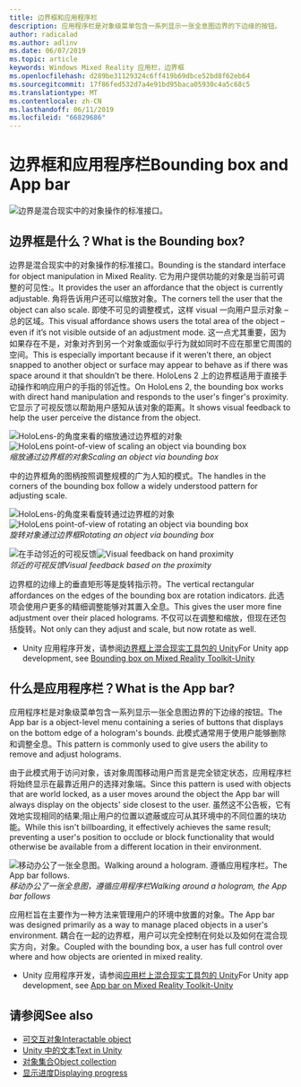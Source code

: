 ```yaml
---
title: 边界框和应用程序栏
description: 应用程序栏是对象级菜单包含一系列显示一张全息图边界的下边缘的按钮。
author: radicalad
ms.author: adlinv
ms.date: 06/07/2019
ms.topic: article
keywords: Windows Mixed Reality 应用栏，边界框
ms.openlocfilehash: d289be31129324c6ff419b69dbce52bd8f62eb64
ms.sourcegitcommit: 17f86fed532d7a4e91bd95baca05930c4a5c68c5
ms.translationtype: MT
ms.contentlocale: zh-CN
ms.lasthandoff: 06/11/2019
ms.locfileid: "66829686"
---
```

# <a name="bounding-box-and-app-bar"></a><span data-ttu-id="f1062-104">边界框和应用程序栏</span><span class="sxs-lookup"><span data-stu-id="f1062-104">Bounding box and App bar</span></span>
![边界是混合现实中的对象操作的标准接口。](images/640px-boundingbox-hero.jpg)<br>

## <a name="what-is-the-bounding-box"></a><span data-ttu-id="f1062-106">边界框是什么？</span><span class="sxs-lookup"><span data-stu-id="f1062-106">What is the Bounding box?</span></span>

<span data-ttu-id="f1062-107">边界是混合现实中的对象操作的标准接口。</span><span class="sxs-lookup"><span data-stu-id="f1062-107">Bounding is the standard interface for object manipulation in Mixed Reality.</span></span> <span data-ttu-id="f1062-108">它为用户提供功能的对象是当前可调整的可见性:。</span><span class="sxs-lookup"><span data-stu-id="f1062-108">It provides the user an affordance that the object is currently adjustable.</span></span> <span data-ttu-id="f1062-109">角将告诉用户还可以缩放对象。</span><span class="sxs-lookup"><span data-stu-id="f1062-109">The corners tell the user that the object can also scale.</span></span> <span data-ttu-id="f1062-110">即使不可见的调整模式，这样 visual 一向用户显示对象 – 总的区域。</span><span class="sxs-lookup"><span data-stu-id="f1062-110">This visual affordance shows users the total area of the object – even if it’s not visible outside of an adjustment mode.</span></span> <span data-ttu-id="f1062-111">这一点尤其重要，因为如果存在不是，对象对齐到另一个对象或面似乎行为就如同时不应在那里它周围的空间。</span><span class="sxs-lookup"><span data-stu-id="f1062-111">This is especially important because if it weren’t there, an object snapped to another object or surface may appear to behave as if there was space around it that shouldn’t be there.</span></span> <span data-ttu-id="f1062-112">HoloLens 2 上的边界框适用于直接手动操作和响应用户的手指的邻近性。</span><span class="sxs-lookup"><span data-stu-id="f1062-112">On HoloLens 2, the bounding box works with direct hand manipulation and responds to the user's finger's proximity.</span></span> <span data-ttu-id="f1062-113">它显示了可视反馈以帮助用户感知从该对象的距离。</span><span class="sxs-lookup"><span data-stu-id="f1062-113">It shows visual feedback to help the user perceive the distance from the object.</span></span> 

<span data-ttu-id="f1062-114">![HoloLens-的角度来看的缩放通过边界框的对象](images/HoloLens2_BoundingBox.gif)</span><span class="sxs-lookup"><span data-stu-id="f1062-114">![HoloLens point-of-view of scaling an object via bounding box](images/HoloLens2_BoundingBox.gif)</span></span><br>
<span data-ttu-id="f1062-115">*缩放通过边界框的对象*</span><span class="sxs-lookup"><span data-stu-id="f1062-115">*Scaling an object via bounding box*</span></span>

<span data-ttu-id="f1062-116">中的边界框角的图柄按照调整规模的广为人知的模式。</span><span class="sxs-lookup"><span data-stu-id="f1062-116">The handles in the corners of the bounding box follow a widely understood pattern for adjusting scale.</span></span> 

<span data-ttu-id="f1062-117">![HoloLens-的角度来看旋转通过边界框的对象](images/HoloLens2_BoundingBox_Rotate.gif)</span><span class="sxs-lookup"><span data-stu-id="f1062-117">![HoloLens point-of-view of rotating an object via bounding box](images/HoloLens2_BoundingBox_Rotate.gif)</span></span><br>
<span data-ttu-id="f1062-118">*旋转对象通过边界框*</span><span class="sxs-lookup"><span data-stu-id="f1062-118">*Rotating an object via bounding box*</span></span>


<span data-ttu-id="f1062-119">![在手动邻近的可视反馈](images/HoloLens2_Proximity.gif)</span><span class="sxs-lookup"><span data-stu-id="f1062-119">![Visual feedback on hand proximity](images/HoloLens2_Proximity.gif)</span></span><br>
<span data-ttu-id="f1062-120">*邻近的可视反馈*</span><span class="sxs-lookup"><span data-stu-id="f1062-120">*Visual feedback based on the proximity*</span></span>

<span data-ttu-id="f1062-121">边界框的边缘上的垂直矩形等是旋转指示符。</span><span class="sxs-lookup"><span data-stu-id="f1062-121">The vertical rectangular affordances on the edges of the bounding box are rotation indicators.</span></span> <span data-ttu-id="f1062-122">此选项会使用户更多的精细调整能够对其置入全息。</span><span class="sxs-lookup"><span data-stu-id="f1062-122">This gives the user more fine adjustment over their placed holograms.</span></span> <span data-ttu-id="f1062-123">不仅可以在调整和缩放，但现在还包括旋转。</span><span class="sxs-lookup"><span data-stu-id="f1062-123">Not only can they adjust and scale, but now rotate as well.</span></span>

* <span data-ttu-id="f1062-124">Unity 应用程序开发，请参阅[边界框上混合现实工具包的 Unity](https://microsoft.github.io/MixedRealityToolkit-Unity/Documentation/README_BoundingBox.html)</span><span class="sxs-lookup"><span data-stu-id="f1062-124">For Unity app development, see [Bounding box on Mixed Reality Toolkit-Unity](https://microsoft.github.io/MixedRealityToolkit-Unity/Documentation/README_BoundingBox.html)</span></span>



## <a name="what-is-the-app-bar"></a><span data-ttu-id="f1062-125">什么是应用程序栏？</span><span class="sxs-lookup"><span data-stu-id="f1062-125">What is the App bar?</span></span>

<span data-ttu-id="f1062-126">应用程序栏是对象级菜单包含一系列显示一张全息图边界的下边缘的按钮。</span><span class="sxs-lookup"><span data-stu-id="f1062-126">The App bar is a object-level menu containing a series of buttons that displays on the bottom edge of a hologram's bounds.</span></span> <span data-ttu-id="f1062-127">此模式通常用于使用户能够删除和调整全息。</span><span class="sxs-lookup"><span data-stu-id="f1062-127">This pattern is commonly used to give users the ability to remove and adjust holograms.</span></span>

<span data-ttu-id="f1062-128">由于此模式用于访问对象，该对象周围移动用户而言是完全锁定状态，应用程序栏将始终显示在最靠近用户的选择对象端。</span><span class="sxs-lookup"><span data-stu-id="f1062-128">Since this pattern is used with objects that are world locked, as a user moves around the object the App bar will always display on the objects' side closest to the user.</span></span> <span data-ttu-id="f1062-129">虽然这不公告板，它有效地实现相同的结果;阻止用户的位置以遮蔽或应可从其环境中的不同位置的块功能。</span><span class="sxs-lookup"><span data-stu-id="f1062-129">While this isn't billboarding, it effectively achieves the same result; preventing a user's position to occlude or block functionality that would otherwise be available from a different location in their environment.</span></span>

<span data-ttu-id="f1062-130">![移动办公了一张全息图。</span><span class="sxs-lookup"><span data-stu-id="f1062-130">![Walking around a hologram.</span></span> <span data-ttu-id="f1062-131">遵循应用程序栏。](images/HoloLens2_AppBarFollowing.gif)</span><span class="sxs-lookup"><span data-stu-id="f1062-131">The App bar follows.](images/HoloLens2_AppBarFollowing.gif)</span></span><br>
<span data-ttu-id="f1062-132">*移动办公了一张全息图，遵循应用程序栏*</span><span class="sxs-lookup"><span data-stu-id="f1062-132">*Walking around a hologram, the App bar follows*</span></span>

<span data-ttu-id="f1062-133">应用栏旨在主要作为一种方法来管理用户的环境中放置的对象。</span><span class="sxs-lookup"><span data-stu-id="f1062-133">The App bar was designed primarily as a way to manage placed objects in a user's environment.</span></span> <span data-ttu-id="f1062-134">耦合在一起的边界框，用户可以完全控制在何处以及如何在混合现实方向，对象。</span><span class="sxs-lookup"><span data-stu-id="f1062-134">Coupled with the bounding box, a user has full control over where and how objects are oriented in mixed reality.</span></span>

* <span data-ttu-id="f1062-135">Unity 应用程序开发，请参阅[应用栏上混合现实工具包的 Unity](https://microsoft.github.io/MixedRealityToolkit-Unity/Documentation/README_AppBar.html)</span><span class="sxs-lookup"><span data-stu-id="f1062-135">For Unity app development, see [App bar on Mixed Reality Toolkit-Unity](https://microsoft.github.io/MixedRealityToolkit-Unity/Documentation/README_AppBar.html)</span></span>

## <a name="see-also"></a><span data-ttu-id="f1062-136">请参阅</span><span class="sxs-lookup"><span data-stu-id="f1062-136">See also</span></span>
* [<span data-ttu-id="f1062-137">可交互对象</span><span class="sxs-lookup"><span data-stu-id="f1062-137">Interactable object</span></span>](interactable-object.md)
* [<span data-ttu-id="f1062-138">Unity 中的文本</span><span class="sxs-lookup"><span data-stu-id="f1062-138">Text in Unity</span></span>](text-in-unity.md)
* [<span data-ttu-id="f1062-139">对象集合</span><span class="sxs-lookup"><span data-stu-id="f1062-139">Object collection</span></span>](object-collection.md)
* [<span data-ttu-id="f1062-140">显示进度</span><span class="sxs-lookup"><span data-stu-id="f1062-140">Displaying progress</span></span>](progress.md)
